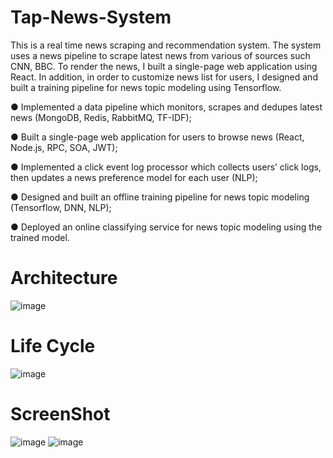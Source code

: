 # Tap-News-System
This is a real time news scraping and recommendation system. The system uses a news pipeline to scrape latest news from various of sources such CNN, BBC. To render the news, I built a single-page web application using React. In addition, in order to customize news list for users, I designed and built a training pipeline for news topic modeling using Tensorflow.

● Implemented a data pipeline which monitors, scrapes and dedupes latest news (MongoDB, Redis, RabbitMQ, TF-IDF);

● Built a single-page web application for users to browse news (React, Node.js, RPC, SOA, JWT);

● Implemented a click event log processor which collects users’ click logs, then updates a news preference model for each user (NLP);

● Designed and built an offline training pipeline for news topic modeling (Tensorflow, DNN, NLP);

● Deployed an online classifying service for news topic modeling using the trained model.

# Architecture
![image](https://github.com/wxm146case/Tap-News-System/blob/master/structure.PNG)

# Life Cycle
![image](https://github.com/wxm146case/Tap-News-System/blob/master/life%20cycle.PNG)

# ScreenShot
![image](https://github.com/wxm146case/Tap-News-System/blob/master/log%20in.png)
![image](https://github.com/wxm146case/Tap-News-System/blob/master/newsList.png)
